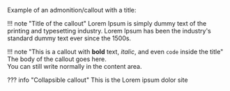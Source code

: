 Example of an admonition/callout with a title:

!!! note "Title of the callout"
    Lorem Ipsum is simply dummy text of the printing and typesetting industry. Lorem Ipsum has been the industry's standard dummy text ever since the 1500s.

!!! note "This is a callout with **bold** text, _italic_, and even `code` inside the title"
    The body of the callout goes here.  
    You can still write normally in the content area.

??? info "Collapsible callout"
    This is the Lorem ipsum dolor site 
